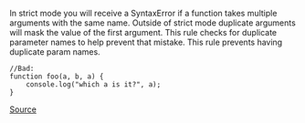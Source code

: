 In strict mode you will receive a SyntaxError if a function takes multiple arguments with the same name. Outside of strict mode duplicate arguments will mask the value of the first argument. This rule checks for duplicate parameter names to help prevent that mistake.
This rule prevents having duplicate param names.

```
//Bad:
function foo(a, b, a) {
	console.log("which a is it?", a);
}

```

[Source](http://eslint.org/docs/rules/no-dupe-args)
